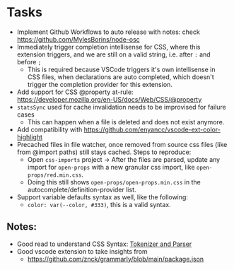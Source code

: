 # Tasks
- Implement Github Workflows to auto release with notes: check https://github.com/MylesBorins/node-osc
- Immediately trigger completion intellisense for CSS, where this extension triggers, and we are still on a valid string, i.e.
  after `:` and before `;`
  - This is required because VSCode triggers it's own intellisense in CSS files, when declarations are auto completed,
    which doesn't trigger the completion provider for this extension.
- Add support for CSS @property at-rule: https://developer.mozilla.org/en-US/docs/Web/CSS/@property
- `statsSync` used for cache invalidation needs to be improvised for failure cases
  - This can happen when a file is deleted and does not exist anymore.
- Add compatibility with https://github.com/enyancc/vscode-ext-color-highlight
- Precached files in file watcher, once removed from source css files (like from @import paths)
  still stays cached. Steps to reproduce:
  - Open `css-imports` project -> After the files are parsed, update any import for `open-props` with a new
    granular css import, like `open-props/red.min.css`.
  - Doing this still shows `open-props/open-props.min.css` in the autocomplete/definition-provider list.
- Support variable defaults syntax as well, like the following:
  - `color: var(--color, #333)`, this is a valid syntax.


## Notes:

- Good read to understand CSS Syntax: [Tokenizer and Parser](https://drafts.csswg.org/css-syntax/)
- Good vscode extension to take insights from
  - https://github.com/znck/grammarly/blob/main/package.json
